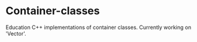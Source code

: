# Container-classes

Education C++ implementations of container classes.
Currently working on 'Vector'.
